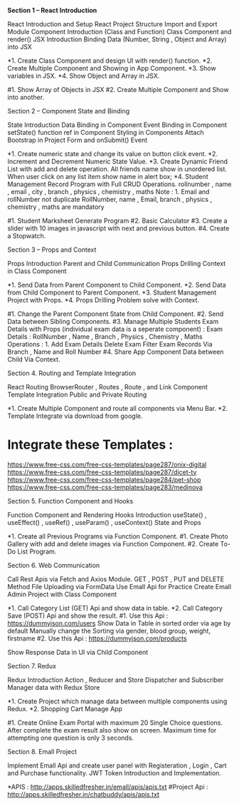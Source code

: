 


**Section 1 – React Introduction**

React Introduction and Setup
React Project Structure
Import and Export Module
Component Introduction (Class and Function)
Class Component and render()
JSX Introduction
Binding Data (Number, String , Object and Array) into JSX

*1. Create Class Component and design UI with render() function.
*2. Create Multiple Component and Showing in App Component.
*3. Show variables in JSX.
*4. Show Object and Array in JSX.

#1. Show Array of Objects in JSX
#2. Create Multiple Component and Show into another.

Section 2 – Component State and Binding

State Introduction
Data Binding in Component
Event Binding in Component
setState() function
ref in Component
Styling in Components
Attach Bootstrap in Project
Form and onSubmit() Event

*1. Create numeric state and change its value on button click event.
*2. Increment and Decrement Numeric State Value.
*3. Create Dynamic Friend List with add and delete operation. All friends name show in unordered list. When user click on any list item show name in alert box;
*4. Student Management Record Program with Full CRUD Operations. rollnumber , name , email , city , branch , physics , chemistry , maths
Note : 1. Email and rollNumber not duplicate
RollNumber, name , Email, branch , physics , chemistry , maths are
mandatory

#1. Student Marksheet Generate Program #2. Basic Calculator
#3. Create a slider with 10 images in javascript with next and previous button. #4. Create a Stopwatch.

Section 3 – Props and Context

Props Introduction
Parent and Child Communication
Props Drilling
Context in Class Component

*1. Send Data from Parent Component to Child Component.
*2. Send Data from Child Component to Parent Component.
*3. Student Management Project with Props.
*4. Props Drilling Problem solve with Context.

#1. Change the Parent Component State from Child Component. #2. Send Data between Sibling Components.
#3. Manage Multiple Students Exam Details with Props (individual exam data is a seperate component) :
Exam Details : RollNumber , Name , Branch , Physics , Chemistry , Maths Operations : 1. Add Exam Details
Delete Exam
Filter Exam Records Via Branch ,
Name and Roll Number
#4. Share App Component Data between Child Via Context.


Section 4. Routing and Template Integration

React Routing
BrowserRouter , Routes , Route , and Link Component
Template Integration
Public and Private Routing

*1. Create Multiple Component and route all components via Menu Bar.
*2. Template Integrate via download from google.

# Integrate these Templates :
https://www.free-css.com/free-css-templates/page287/onix-digital
https://www.free-css.com/free-css-templates/page287/dicet-tv
https://www.free-css.com/free-css-templates/page284/pet-shop
https://www.free-css.com/free-css-templates/page283/medinova

Section 5. Function Component and Hooks

Function Component and Rendering
Hooks Introduction
useState() , useEffect() , useRef() , useParam() , useContext()
State and Props

*1. Create all Previous Programs via Function Component.
#1. Create Photo Gallery with add and delete images via Function Component. #2. Create To-Do List Program.

Section 6. Web Communication

Call Rest Apis via Fetch and Axios Module.
GET , POST , PUT and DELETE Method
File Uploading via FormData
Use Emall Api for Practice
Create Emall Admin Project with Class Component

*1. Call Category List (GET) Api and show data in table.
*2. Call Category Save (POST) Api and show the result. #1. Use this Api : https://dummyjson.com/users
Show Data in Table in sorted order via age by default
Manually change the Sorting via
gender, blood group, weight, firstname #2. Use this Api : https://dummyjson.com/products

Show Response Data in UI via Child Component

Section 7. Redux

Redux Introduction
Action , Reducer and Store
Dispatcher and Subscriber
Manager data with Redux Store

*1. Create Project which manage data between multiple components using Redux.
*2. Shopping Cart Manage App

#1. Create Online Exam Portal with maximum 20 Single Choice questions. After complete the exam result also show on screen. Maximum time for attempting one question is only 3 seconds.

Section 8. Emall Project

Implement Emall Api and create user panel with Registeration , Login , Cart and Purchase functionality.
JWT Token Introduction and Implementation.

*APIS : http://apps.skilledfresher.in/emall/apis/apis.txt #Project Api : http://apps.skilledfresher.in/chatbuddy/apis/apis.txt
